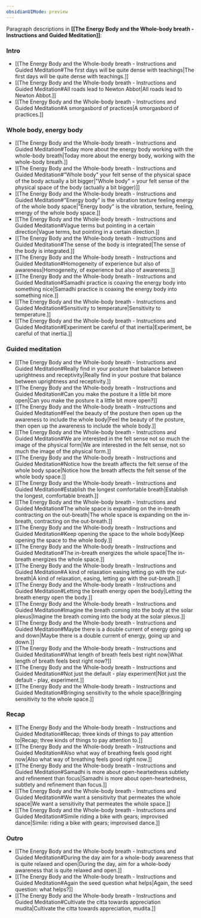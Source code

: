 ```yaml
---
obsidianUIMode: preview
---
```

Paragraph descriptions in **[[The Energy Body and the Whole-body breath - Instructions and Guided Meditation]]**:
### Intro
- [[The Energy Body and the Whole-body breath - Instructions and Guided Meditation#The first days will be quite dense with teachings|The first days will be quite dense with teachings.]]
- [[The Energy Body and the Whole-body breath - Instructions and Guided Meditation#All roads lead to Newton Abbot|All roads lead to Newton Abbot.]]
- [[The Energy Body and the Whole-body breath - Instructions and Guided Meditation#A smorgasbord of practices|A smorgasbord of practices.]]
### Whole body, energy body
- [[The Energy Body and the Whole-body breath - Instructions and Guided Meditation#Today more about the energy body working with the whole-body breath|Today more about the energy body, working with the whole-body breath.]]
- [[The Energy Body and the Whole-body breath - Instructions and Guided Meditation#"Whole body" your felt sense of the physical space of the body actually a bit bigger|"Whole body" = your felt sense of the physical space of the body (actually a bit bigger)]]
- [[The Energy Body and the Whole-body breath - Instructions and Guided Meditation#"Energy body" is the vibration texture feeling energy of the whole body space|"Energy body" is the vibration, texture, feeling, energy of the whole body space.]]
- [[The Energy Body and the Whole-body breath - Instructions and Guided Meditation#Vague terms but pointing in a certain direction|Vague terms, but pointing in a certain direction.]]
- [[The Energy Body and the Whole-body breath - Instructions and Guided Meditation#The sense of the body is integrated|The sense of the body is integrated.]]
- [[The Energy Body and the Whole-body breath - Instructions and Guided Meditation#Homogeneity of experience but also of awareness|Homogeneity, of experience but also of awareness.]]
- [[The Energy Body and the Whole-body breath - Instructions and Guided Meditation#Samadhi practice is coaxing the energy body into something nice|Samadhi practice is coaxing the energy body into something nice.]]
- [[The Energy Body and the Whole-body breath - Instructions and Guided Meditation#Sensitivity to temperature|Sensitivity to temperature.]]
- [[The Energy Body and the Whole-body breath - Instructions and Guided Meditation#Experiment be careful of that inertia|Experiment, be careful of that inertia.]]
### Guided meditation
- [[The Energy Body and the Whole-body breath - Instructions and Guided Meditation#Really find in your posture that balance between uprightness and receptivity|Really find in your posture that balance between uprightness and receptivity.]]
- [[The Energy Body and the Whole-body breath - Instructions and Guided Meditation#Can you make the posture it a little bit more open|Can you make the posture it a little bit more open?]]
- [[The Energy Body and the Whole-body breath - Instructions and Guided Meditation#Feel the beauty of the posture then open up the awareness to include the whole body|Feel the beauty of the posture, then open up the awareness to include the whole body.]]
- [[The Energy Body and the Whole-body breath - Instructions and Guided Meditation#We are interested in the felt sense not so much the image of the physical form|We are interested in the felt sense, not so much the image of the physical form.]]
- [[The Energy Body and the Whole-body breath - Instructions and Guided Meditation#Notice how the breath affects the felt sense of the whole body space|Notice how the breath affects the felt sense of the whole body space.]]
- [[The Energy Body and the Whole-body breath - Instructions and Guided Meditation#Establish the longest comfortable breath|Establish the longest, comfortable breath.]]
- [[The Energy Body and the Whole-body breath - Instructions and Guided Meditation#The whole space is expanding on the in-breath contracting on the out-breath|The whole space is expanding on the in-breath, contracting on the out-breath.]]
- [[The Energy Body and the Whole-body breath - Instructions and Guided Meditation#Keep opening the space to the whole body|Keep opening the space to the whole body.]]
- [[The Energy Body and the Whole-body breath - Instructions and Guided Meditation#The in-breath energizes the whole space|The in-breath energizes the whole space.]]
- [[The Energy Body and the Whole-body breath - Instructions and Guided Meditation#A kind of relaxation easing letting go with the out-breath|A kind of relaxation, easing, letting go with the out-breath.]]
- [[The Energy Body and the Whole-body breath - Instructions and Guided Meditation#Letting the breath energy open the body|Letting the breath energy open the body.]]
- [[The Energy Body and the Whole-body breath - Instructions and Guided Meditation#Imagine the breath coming into the body at the solar plexus|Imagine the breath coming into the body at the solar plexus.]]
- [[The Energy Body and the Whole-body breath - Instructions and Guided Meditation#Maybe there is a double current of energy going up and down|Maybe there is a double current of energy, going up and down.]]
- [[The Energy Body and the Whole-body breath - Instructions and Guided Meditation#What length of breath feels best right now|What length of breath feels best right now?]]
- [[The Energy Body and the Whole-body breath - Instructions and Guided Meditation#Not just the default - play experiment|Not just the default - play, experiment.]]
- [[The Energy Body and the Whole-body breath - Instructions and Guided Meditation#Bringing sensitivity to the whole space|Bringing sensitivity to the whole space.]]
### Recap
- [[The Energy Body and the Whole-body breath - Instructions and Guided Meditation#Recap; three kinds of things to pay attention to|Recap; three kinds of things to pay attention to.]]
- [[The Energy Body and the Whole-body breath - Instructions and Guided Meditation#Also what way of breathing feels good right now|Also what way of breathing feels good right now.]]
- [[The Energy Body and the Whole-body breath - Instructions and Guided Meditation#Samadhi is more about open-heartedness subtlety and refinement than focus|Samadhi is more about open-heartedness, subtlety and refinement than focus.]]
- [[The Energy Body and the Whole-body breath - Instructions and Guided Meditation#We want a sensitivity that permeates the whole space|We want a sensitivity that permeates the whole space.]]
- [[The Energy Body and the Whole-body breath - Instructions and Guided Meditation#Simile riding a bike with gears; improvised dance|Simile: riding a bike with gears; improvised dance.]]
### Outro
- [[The Energy Body and the Whole-body breath - Instructions and Guided Meditation#During the day aim for a whole-body awareness that is quite relaxed and open|During the day, aim for a whole-body awareness that is quite relaxed and open.]]
- [[The Energy Body and the Whole-body breath - Instructions and Guided Meditation#Again the seed question what helps|Again, the seed question: what helps?]]
- [[The Energy Body and the Whole-body breath - Instructions and Guided Meditation#Cultivate the citta towards appreciation mudita|Cultivate the citta towards appreciation, mudita.]]
